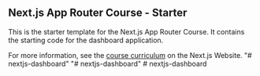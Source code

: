 ## Next.js App Router Course - Starter

This is the starter template for the Next.js App Router Course. It contains the starting code for the dashboard application.

For more information, see the [course curriculum](https://nextjs.org/learn) on the Next.js Website.
"# nextjs-dashboard" 
"# nextjs-dashboard" 
#   n e x t j s - d a s h b o a r d  
 